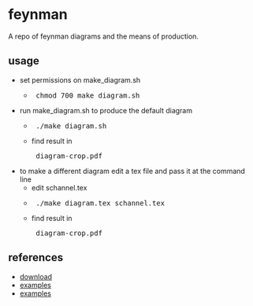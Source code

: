 # feynman
A repo of feynman diagrams and the means of production.

## usage
* set permissions on make_diagram.sh
  * <pre> chmod 700 make_diagram.sh </pre>
* run make_diagram.sh to produce the default diagram
  * <pre> ./make_diagram.sh </pre> 
  * find result in <pre> diagram-crop.pdf </pre>
* to make a different diagram edit a tex file and pass it at the command line
  * edit schannel.tex 
  * <pre> ./make_diagram.tex schannel.tex </pre>
  * find result in <pre> diagram-crop.pdf </pre>

## references
* [download](http://osksn2.hep.sci.osaka-u.ac.jp/~taku/osx/feynmp.html)
* [examples](http://osksn2.hep.sci.osaka-u.ac.jp/~taku/osx/feynmp_latexit.html)
* [examples](http://osksn2.hep.sci.osaka-u.ac.jp/~taku/osx/fmfsamples.pdf)
